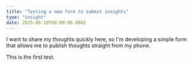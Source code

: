```yaml
---
title: "Testing a new form to submit insights"
type: "insight"
date: 2025-06-10T00:00:00.000Z
---
```


I want to share my thoughts quickly here, so I'm developing a simple form that allows me to publish thoughts straight from my phone. 

This is the first test.